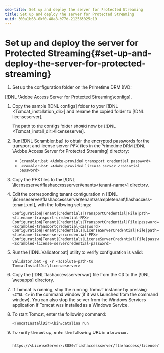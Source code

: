 ```yaml
---
seo-title: Set up and deploy the server for Protected Streaming
title: Set up and deploy the server for Protected Streaming
uuid: 300a1b63-0bf0-48a8-977d-212563025c19
---
```


# Set up and deploy the server for Protected Streaming{#set-up-and-deploy-the-server-for-protected-streaming}

1. Set up the configuration folder on the Primetime DRM DVD:

[!DNL \Adobe Access Server for Protected Streaming\configs\].
   1. Copy the sample [!DNL configs] folder to your [!DNL <Tomcat_installation_dir>] and rename the copied folder to [!DNL licenseserver].
   
      The path to the configs folder should now be [!DNL <Tomcat_install_dir>\licenseserver\].   
   1. Run [!DNL Scrambler.bat] to obtain the encrypted passwords for the transport and license server PFX files in the Primetime DRM<DVD> [!DNL \Adobe Access Server for Protected Streaming\] directory:

       * `Scrambler.bat <Adobe-provided transport credential password>` 
       * `Scrambler.bat <Adobe-provided license server credential password>`

   1. Copy the PFX files to the [!DNL <TomcatInstallDir>\licenseserver\flashaccessserver\tenants\<tenant-name>\] directory.
   1. Edit the corresponding tenant configuration in [!DNL <TomcatInstallDir>\licenseserver\flashaccessserver\tenants\sampletenant\flashaccess-tenant.xml], with the following settings:

      ```   
      Configuration|Tenant|Credentials|TransportCredential|File|path=<filename-transport-credential-PFX> 
      Configuration|Tenant|Credentials|TransportCredential|File|password=<scrambled-transportcredential-password> 
      Configuration|Tenant|Credentials|LicenseServerCredential|File|path=<fielname-license-servercredential-PFX> 
      Configuration|Tenant|Credentials|LicenseServerCredential|File|password=<scrambled-license-servercredential-password>
      ```

1. Run the [!DNL Validator.bat] utility to verify configuration is valid:

   ```
   Validator.bat -g -r <absolute-path-to TomcatInstallDir\licenseserver>
   ```

1. Copy the [!DNL flashaccessserver.war] file from the CD to the [!DNL <TomcatInstallDir>\webapps\] directory.
1. If Tomcat is running, stop the running Tomcat instance by pressing `<CTRL-C>` in the command window (if it was launched from the command window). You can also stop the server from the Windows Services application if Tomcat was installed as a Windows Service.
1. To start Tomcat, enter the following command:

   ```
   <TomcatInstallDir>\bin\catalina run
   ```

1. To verify the set up, enter the following URL in a browser:

   ```
    https://<LicenseServer>:8080/flashaccessserver/flashaccess/license/v2
   ```

